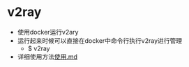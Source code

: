 # v2ray

- 使用docker运行v2ary
- 运行起来时候可以直接在docker中命令行执行v2ray进行管理
    - $ v2ray
- 详细使用方法[使用.md](%E4%BD%BF%E7%94%A8.md)
